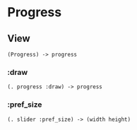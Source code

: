# Progress

## View

```code
(Progress) -> progress
```

### :draw

```code
(. progress :draw) -> progress
```

### :pref_size

```code
(. slider :pref_size) -> (width height)
```

